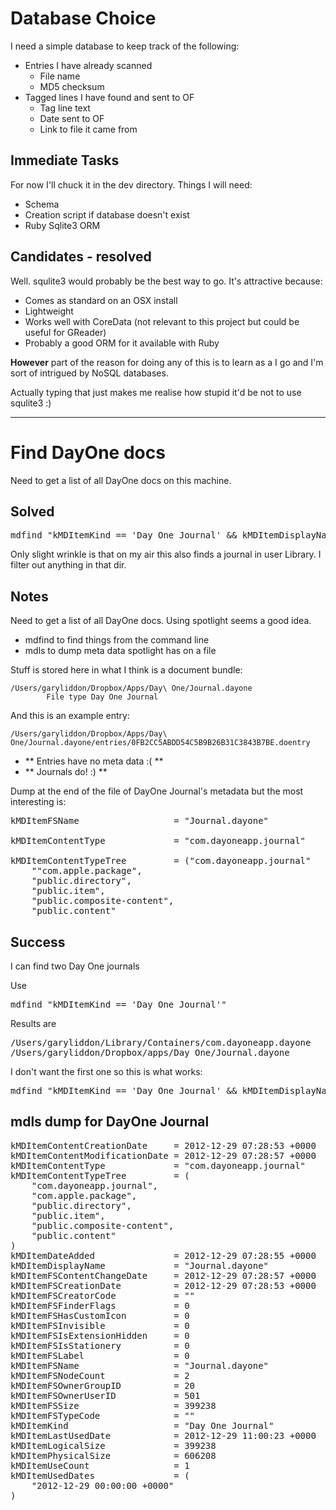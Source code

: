 # Database Choice
I need a simple database to keep track of the following:

* Entries I have already scanned
  * File name
  * MD5 checksum
* Tagged lines I have found and sent to OF
  * Tag line text
  * Date sent to OF
  * Link to file it came from

## Immediate Tasks
For now I'll chuck it in the dev directory. Things I will need:

* Schema
* Creation script if database doesn't exist
* Ruby Sqlite3 ORM

 
## Candidates - resolved
Well. squlite3 would probably be the best way to go. It's attractive because:

* Comes as standard on an OSX install
* Lightweight
* Works well with CoreData (not relevant to this project but could be useful for GReader)
* Probably a good ORM for it available with Ruby

**However** part of the reason for doing any of this is to learn as a I go and I'm sort of intrigued by NoSQL databases.
 
Actually typing that just makes me realise how stupid it'd be not to use squlite3 :)

- - -
# Find DayOne docs
Need to get a list of all DayOne docs on this machine.

## Solved
<pre>mdfind "kMDItemKind == 'Day One Journal' && kMDItemDisplayName =='Journal.dayone'"</pre>

Only slight wrinkle is that on my air this also finds a journal in user Library. I filter out anything in that dir.

## Notes

Need to get a list of all DayOne docs. Using spotlight seems a good idea.

* mdfind to find things from the command line
* mdls to dump meta data spotlight has on a file

Stuff is stored here in what I think is a document bundle:

	/Users/garyliddon/Dropbox/Apps/Day\ One/Journal.dayone
			File type Day One Journal

And this is an example entry:

	/Users/garyliddon/Dropbox/Apps/Day\ One/Journal.dayone/entries/0FB2CC5ABDD54C5B9B26B31C3843B7BE.doentry

* ** Entries have no meta data :( **   
* ** Journals do! :) **

Dump at the end of the file of DayOne Journal's metadata but the most interesting is:
<pre>
kMDItemFSName                  = "Journal.dayone"

kMDItemContentType             = "com.dayoneapp.journal"

kMDItemContentTypeTree         = ("com.dayoneapp.journal"
	""com.apple.package",
	"public.directory",
	"public.item",
	"public.composite-content",
	"public.content"
</pre>

## Success
I can find two Day One journals

Use <pre>mdfind "kMDItemKind == 'Day One Journal'"</pre>

Results are <pre>/Users/garyliddon/Library/Containers/com.dayoneapp.dayone
/Users/garyliddon/Dropbox/apps/Day One/Journal.dayone</pre>

I don't want the first one so this is what works:

<pre>mdfind "kMDItemKind == 'Day One Journal' && kMDItemDisplayName =='Journal.dayone'"</pre>


## mdls dump for DayOne Journal
<pre>
kMDItemContentCreationDate     = 2012-12-29 07:28:53 +0000
kMDItemContentModificationDate = 2012-12-29 07:28:57 +0000
kMDItemContentType             = "com.dayoneapp.journal"
kMDItemContentTypeTree         = (
    "com.dayoneapp.journal",
    "com.apple.package",
    "public.directory",
    "public.item",
    "public.composite-content",
    "public.content"
)
kMDItemDateAdded               = 2012-12-29 07:28:55 +0000
kMDItemDisplayName             = "Journal.dayone"
kMDItemFSContentChangeDate     = 2012-12-29 07:28:57 +0000
kMDItemFSCreationDate          = 2012-12-29 07:28:53 +0000
kMDItemFSCreatorCode           = ""
kMDItemFSFinderFlags           = 0
kMDItemFSHasCustomIcon         = 0
kMDItemFSInvisible             = 0
kMDItemFSIsExtensionHidden     = 0
kMDItemFSIsStationery          = 0
kMDItemFSLabel                 = 0
kMDItemFSName                  = "Journal.dayone"
kMDItemFSNodeCount             = 2
kMDItemFSOwnerGroupID          = 20
kMDItemFSOwnerUserID           = 501
kMDItemFSSize                  = 399238
kMDItemFSTypeCode              = ""
kMDItemKind                    = "Day One Journal"
kMDItemLastUsedDate            = 2012-12-29 11:00:23 +0000
kMDItemLogicalSize             = 399238
kMDItemPhysicalSize            = 606208
kMDItemUseCount                = 1
kMDItemUsedDates               = (
    "2012-12-29 00:00:00 +0000"
)
</pre>

